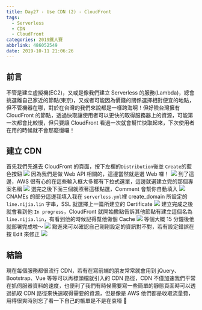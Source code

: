 ```yaml
---
title: Day27 - Use CDN (2) - CloudFront
tags:
  - Serverless
  - CDN
  - CloudFront
categories: 2019鐵人賽
abbrlink: 486052549
date: 2019-10-11 21:06:26
---
```


## 前言

不管是建立虛擬機(EC2)，又或是像我們建立 Serverless 的服務(Lambda)，總會挑選離自己家近的節點(東京)，又或者可能因為價錢的關係選擇相對便宜的地點，但不管機器在哪，對於在台灣的我們來說都是一樣跨海啊！但好險台灣擁有 CloudFront 的節點，透過快取讓使用者可以更快的取得服務器上的資源，可能第一次都會比較慢，但只要讓 CloudFront 看過一次就會幫忙快取起來，下次使用者在用的時候就不會那麼慢囉！

## 建立 CDN

首先我們先進去 CloudFront 的頁面，按下左欄的`Distribution`後並 `Create`的藍色按鈕
![](https://i.imgur.com/WQ5o8rl.png)
因為我們是做 Web API 相關的，這邊當然就是選 Web 囉！
![](https://i.imgur.com/htzGaGA.png)
到了這邊，AWS 很有心的在這些輸入框大多都有下拉式選單，這邊就選建立完的那個專案名稱
![](https://i.imgur.com/ntJu1Cm.jpg)
選完之後下面三個就照著這樣點選，Comment 會幫你自動填入
![](https://i.imgur.com/XkbNkfz.png)
CNAMEs 的部分這邊我填入我在 `serverless.yml`裡 create_domain 所設定的 `line.nijia.lin` 字串，SSL 就選擇上一篇所建立的 Certificate
![](https://i.imgur.com/SdnaZhe.png)
建立完成之後就會看到他 `In progress`，CloudFront 就開始撒點告訴其他節點有建立這個名為 `line.nijia.lin`，有看到他的時候記得幫他做個 Cache
![](https://i.imgur.com/RibhSWw.png)
等個大概 15 分鐘後他就部署完成啦～
![](https://i.imgur.com/kHYSETU.png)
點進來可以確認自己剛剛設定的資訊對不對，若有設定錯誤在按 Edit 來修正
![](https://i.imgur.com/HdCn9ue.png)

## 結論

現在每個服務都很流行 CDN，若有在寫前端的朋友常常就會用到 jQuery、Bootstrap、Vue 等等可以再標頭檔就引入的 CDN 路徑，CDN 不僅加速我們平常在抓伺服器資料的速度，也便利了我們有時候需要寫一些簡單的靜態頁面時可以透過抓取 CDN 路徑來快速取得需要的資源，但是像是 AWS 他們都是收取流量費，用得很爽時別忘了看一下自己的帳單是不是在哀嚎 🤣
